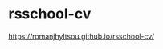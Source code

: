 # rsschool-cv
<!-- https://romanjhyltsou.github.io/rsschool-cv/cv -->
https://romanjhyltsou.github.io/rsschool-cv/